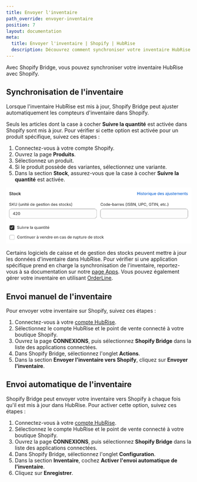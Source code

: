 ```yaml
---
title: Envoyer l'inventaire
path_override: envoyer-inventaire
position: 7
layout: documentation
meta:
  title: Envoyer l'inventaire | Shopify | HubRise
  description: Découvrez comment synchroniser votre inventaire HubRise avec Shopify et masquer automatiquement les produits hors stock de votre site internet.
---
```


Avec Shopify Bridge, vous pouvez synchroniser votre inventaire HubRise avec Shopify.

## Synchronisation de l'inventaire

Lorsque l'inventaire HubRise est mis à jour, Shopify Bridge peut ajuster automatiquement les compteurs d'inventaire dans Shopify.

Seuls les articles dont la case à cocher **Suivre la quantité** est activée dans Shopify sont mis à jour. Pour vérifier si cette option est activée pour un produit spécifique, suivez ces étapes :

1. Connectez-vous à votre compte Shopify.
2. Ouvrez la page **Produits**.
3. Sélectionnez un produit.
4. Si le produit possède des variantes, sélectionnez une variante.
5. Dans la section **Stock**, assurez-vous que la case à cocher **Suivre la quantité** est activée.

![Suivre la quantité](./images/018-shopify-track-quantity.png)

Certains logiciels de caisse et de gestion des stocks peuvent mettre à jour les données d'inventaire dans HubRise. Pour vérifier si une application spécifique prend en charge la synchronisation de l'inventaire, reportez-vous à sa documentation sur notre [page Apps](/apps). Vous pouvez également gérer votre inventaire en utilisant [OrderLine](/apps/orderline/overview).

## Envoi manuel de l'inventaire

Pour envoyer votre inventaire sur Shopify, suivez ces étapes :

1. Connectez-vous à votre [compte HubRise](https://manager.hubrise.com).
2. Sélectionnez le compte HubRise et le point de vente connecté à votre boutique Shopify.
3. Ouvrez la page **CONNEXIONS**, puis sélectionnez **Shopify Bridge** dans la liste des applications connectées.
4. Dans Shopify Bridge, sélectionnez l'onglet **Actions**.
5. Dans la section **Envoyer l'inventaire vers Shopify**, cliquez sur **Envoyer l'inventaire**.

## Envoi automatique de l'inventaire

Shopify Bridge peut envoyer votre inventaire vers Shopify à chaque fois qu'il est mis à jour dans HubRise. Pour activer cette option, suivez ces étapes :

1. Connectez-vous à votre [compte HubRise](https://manager.hubrise.com).
2. Sélectionnez le compte HubRise et le point de vente connecté à votre boutique Shopify.
3. Ouvrez la page **CONNEXIONS**, puis sélectionnez **Shopify Bridge** dans la liste des applications connectées.
4. Dans Shopify Bridge, sélectionnez l'onglet **Configuration**.
5. Dans la section **Inventaire**, cochez **Activer l'envoi automatique de l'inventaire**.
6. Cliquez sur **Enregistrer**.
